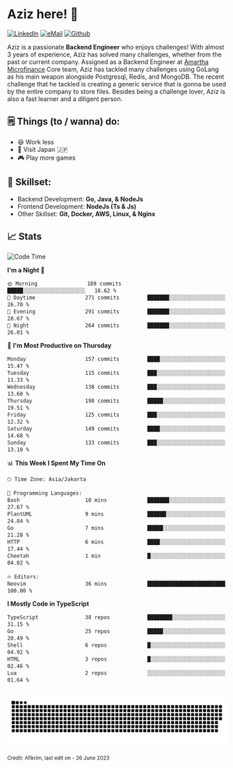 # Aziz here! 👋

[![LinkedIn](https://img.shields.io/static/v1?message=afikrim&logo=linkedin&label=&color=0077B5&logoColor=white&labelColor=&style=for-the-badge)](https://www.linkedin.com/in/afikrim)
[![eMail](https://img.shields.io/static/v1?message=afikrim10@gmail.com&logo=gmail&label=&color=D14836&logoColor=white&labelColor=&style=for-the-badge)](mailto:afikrim10@gmail.com)
[![Github](https://komarev.com/ghpvc/?username=afikrim&label=Visitors&style=for-the-badge)](https://www.github.com/afikrim)

<!--Introduction-->
Aziz is a passionate **Backend Engineer** who enjoys challenges! With almost 3 years of experience, Aziz has solved many challenges, whether from the past or current company. Assigned as a Backend Engineer at [Amartha Microfinance](https://amartha.com) Core team, Aziz has tackled many challenges using GoLang as his main weapon alongside Postgresql, Redis, and MongoDB. The recent challenge that he tackled is creating a generic service that is gonna be used by the entire company to store files. Besides being a challenge lover, Aziz is also a fast learner and a diligent person.

<!--Things TODO-->
## 🗒️ Things (to / wanna) do:

- 😆 Work less
- 🚀 Visit Japan 🇯🇵
- 🎮 Play more games

<!--Skillset-->
## 🏅 Skillset:

- Backend Development: **Go, Java, & NodeJs**
- Frontend Development: **NodeJs (Ts & Js)**
- Other Skillset: **Git, Docker, AWS, Linux, & Nginx**

## 📈 Stats  

<!--START_SECTION:waka-->
![Code Time](http://img.shields.io/badge/Code%20Time-1%2C528%20hrs%2026%20mins-blue)

**I'm a Night 🦉** 

```text
🌞 Morning                189 commits         █████░░░░░░░░░░░░░░░░░░░░   18.62 % 
🌆 Daytime                271 commits         ███████░░░░░░░░░░░░░░░░░░   26.70 % 
🌃 Evening                291 commits         ███████░░░░░░░░░░░░░░░░░░   28.67 % 
🌙 Night                  264 commits         ███████░░░░░░░░░░░░░░░░░░   26.01 % 
```
📅 **I'm Most Productive on Thursday** 

```text
Monday                   157 commits         ████░░░░░░░░░░░░░░░░░░░░░   15.47 % 
Tuesday                  115 commits         ███░░░░░░░░░░░░░░░░░░░░░░   11.33 % 
Wednesday                138 commits         ███░░░░░░░░░░░░░░░░░░░░░░   13.60 % 
Thursday                 198 commits         █████░░░░░░░░░░░░░░░░░░░░   19.51 % 
Friday                   125 commits         ███░░░░░░░░░░░░░░░░░░░░░░   12.32 % 
Saturday                 149 commits         ████░░░░░░░░░░░░░░░░░░░░░   14.68 % 
Sunday                   133 commits         ███░░░░░░░░░░░░░░░░░░░░░░   13.10 % 
```


📊 **This Week I Spent My Time On** 

```text
🕑︎ Time Zone: Asia/Jakarta

💬 Programming Languages: 
Bash                     10 mins             ███████░░░░░░░░░░░░░░░░░░   27.67 % 
PlantUML                 9 mins              ██████░░░░░░░░░░░░░░░░░░░   24.84 % 
Go                       7 mins              █████░░░░░░░░░░░░░░░░░░░░   21.28 % 
HTTP                     6 mins              ████░░░░░░░░░░░░░░░░░░░░░   17.44 % 
Cheetah                  1 min               █░░░░░░░░░░░░░░░░░░░░░░░░   04.02 % 

🔥 Editors: 
Neovim                   36 mins             █████████████████████████   100.00 % 
```

**I Mostly Code in TypeScript** 

```text
TypeScript               38 repos            ████████░░░░░░░░░░░░░░░░░   31.15 % 
Go                       25 repos            █████░░░░░░░░░░░░░░░░░░░░   20.49 % 
Shell                    6 repos             █░░░░░░░░░░░░░░░░░░░░░░░░   04.92 % 
HTML                     3 repos             █░░░░░░░░░░░░░░░░░░░░░░░░   02.46 % 
Lua                      2 repos             ░░░░░░░░░░░░░░░░░░░░░░░░░   01.64 % 
```




<!--END_SECTION:waka-->


<br clear="both">

<div align="center">
  <img src="https://raw.githubusercontent.com/afikrim/afikrim/output/snake.svg" alt="Snake animation" />
</div>


<sub>Credit: Afikrim, last edit on - 26 June 2023</sub>
